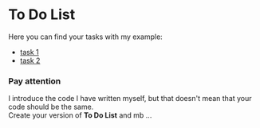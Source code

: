 # To Do List

Here you can find your tasks with my example:

- [task 1](https://github.com/radomir-radionov/ToDoList-modern/tree/task1)
- [task 2](https://github.com/radomir-radionov/ToDoList-modern/tree/task2)

### Pay attention

I introduce the code I have written myself, but that doesn't mean that your code should be the same.  
Create your version of **To Do List** and mb ...
